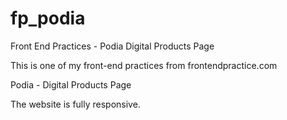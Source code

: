 # fp_podia
Front End Practices - Podia Digital Products Page 

This is one of my front-end practices from frontendpractice.com

Podia - Digital Products Page

The website is fully responsive.

